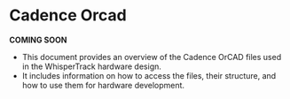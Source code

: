 # Cadence Orcad
**COMING SOON**

- This document provides an overview of the Cadence OrCAD files used in the WhisperTrack hardware design.
- It includes information on how to access the files, their structure, and how to use them for hardware development.
